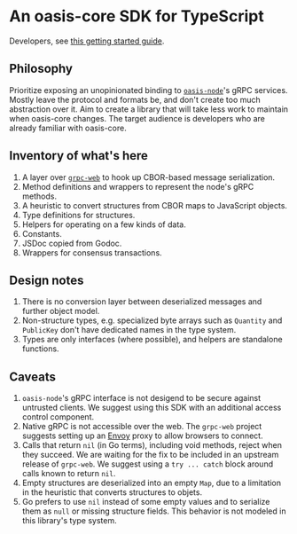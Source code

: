 # An oasis-core SDK for TypeScript

Developers, see [this getting started guide](docs/getting-started.md).

## Philosophy

Prioritize exposing an unopinionated binding to
[`oasis-node`](https://github.com/oasisprotocol/oasis-core/tree/master/go/oasis-node)'s gRPC
services.
Mostly leave the protocol and formats be, and don't create too much abstraction over it.
Aim to create a library that will take less work to maintain when oasis-core changes.
The target audience is developers who are already familiar with oasis-core.

## Inventory of what's here

1. A layer over [`grpc-web`](https://github.com/grpc/grpc-web) to hook up CBOR-based message
serialization.
1. Method definitions and wrappers to represent the node's gRPC methods.
1. A heuristic to convert structures from CBOR maps to JavaScript objects.
1. Type definitions for structures.
1. Helpers for operating on a few kinds of data.
1. Constants.
1. JSDoc copied from Godoc.
1. Wrappers for consensus transactions.

## Design notes

1. There is no conversion layer between deserialized messages and further object model.
1. Non-structure types, e.g. specialized byte arrays such as `Quantity` and `PublicKey` don't have
dedicated names in the type system.
1. Types are only interfaces (where possible), and helpers are standalone functions.

## Caveats

1. `oasis-node`'s gRPC interface is not desigend to be secure against untrusted clients. We suggest
using this SDK with an additional access control component.
1. Native gRPC is not accessible over the web. The `grpc-web` project suggests setting up an
[Envoy](https://www.envoyproxy.io/) proxy to allow browsers to connect.
1. Calls that return `nil` (in Go terms), including void methods, reject when they succeed. We are
waiting for the fix to be included in an upstream release of `grpc-web`. We suggest using a
`try ... catch` block around calls known to return `nil`.
1. Empty structures are deserialized into an empty `Map`, due to a limitation in the heuristic that
converts structures to objets.
1. Go prefers to use `nil` instead of some empty values and to serialize them as `null` or missing
structure fields. This behavior is not modeled in this library's type system.
